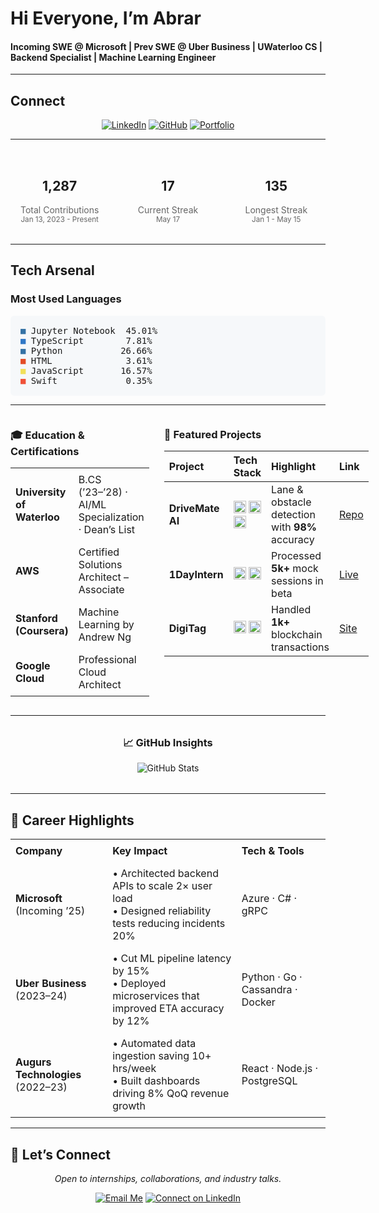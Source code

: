 <!--
  --------------------------------------------------------
  🌟 README for Abrar Ahmad
  --------------------------------------------------------
-->
# Hi Everyone, I’m **Abrar**  
#### Incoming SWE @ Microsoft | Prev SWE @ Uber Business | UWaterloo CS | Backend Specialist | Machine Learning Engineer 

---

## Connect
<p align="center">
  <a href="https://www.linkedin.com/in/abrar-ahmad-36b949271/"><img alt="LinkedIn" src="https://img.shields.io/badge/LinkedIn-0A66C2?style=for-the-badge&logo=linkedin&logoColor=white" /></a>
  <a href="https://github.com/abrarahmad1510"><img alt="GitHub" src="https://img.shields.io/badge/GitHub-181717?style=for-the-badge&logo=github&logoColor=white" /></a>
  <a href="https://abrarislive.vercel.app/"><img alt="Portfolio" src="https://img.shields.io/badge/Portfolio-4285F4?style=for-the-badge&logo=google-chrome&logoColor=white" /></a>
</p>

---

<div style="display: grid; grid-template-columns: repeat(3, 1fr); gap: 1rem; text-align: center; margin: 2rem 0;">
  <div>
    <h2>1,287</h2>
    <p style="margin: 0; color: #666">Total Contributions<br><small>Jan 13, 2023 - Present</small></p>
  </div>
  <div>
    <h2>17</h2>
    <p style="margin: 0; color: #666">Current Streak<br><small>May 17</small></p>
  </div>
  <div>
    <h2>135</h2>
    <p style="margin: 0; color: #666">Longest Streak<br><small>Jan 1 - May 15</small></p>
  </div>
</div>

---

## Tech Arsenal
### Most Used Languages
<pre style="background-color: #f6f8fa; padding: 1rem; border-radius: 6px;">
<span style="color: #3572A5">■</span> Jupyter Notebook  45.01%  
<span style="color: #3178c6">■</span> TypeScript        7.81%  
<span style="color: #3572A5">■</span> Python           26.66%  
<span style="color: #e34c26">■</span> HTML              3.61%  
<span style="color: #f1e05a">■</span> JavaScript       16.57%  
<span style="color: #F05138">■</span> Swift             0.35%
</pre>

---

<div style="display: grid; grid-template-columns: 1fr 2fr; gap: 24px; align-items: start;">
  <!-- Education Column -->
  <div>
    <h3>🎓 Education & Certifications</h3>
    <table style="width: 100%; border-collapse: collapse;">
      <tr>
        <td style="padding: 8px;"><strong>University of Waterloo</strong></td>
        <td style="padding: 8px;">B.CS (’23–’28) · AI/ML Specialization · Dean’s List</td>
      </tr>
      <tr>
        <td style="padding: 8px;"><strong>AWS</strong></td>
        <td style="padding: 8px;">Certified Solutions Architect – Associate</td>
      </tr>
      <tr>
        <td style="padding: 8px;"><strong>Stanford (Coursera)</strong></td>
        <td style="padding: 8px;">Machine Learning by Andrew Ng</td>
      </tr>
      <tr>
        <td style="padding: 8px;"><strong>Google Cloud</strong></td>
        <td style="padding: 8px;">Professional Cloud Architect</td>
      </tr>
    </table>
  </div>

  <!-- Projects Column -->
  <div>
    <h3>🌟 Featured Projects</h3>
    <table style="width: 100%; border-collapse: collapse;">
      <thead>
        <tr>
          <th align="left">Project</th>
          <th align="left">Tech Stack</th>
          <th align="left">Highlight</th>
          <th align="left">Link</th>
        </tr>
      </thead>
      <tbody>
        <tr>
          <td><strong>DriveMate AI</strong></td>
          <td>
            <img src="https://img.shields.io/badge/TensorFlow-FF6F00?logo=tensorflow&logoColor=white" height="20" />
            <img src="https://img.shields.io/badge/OpenCV-5C3EE8?logo=opencv&logoColor=white" height="20" />
            <img src="https://img.shields.io/badge/Python-3776AB?logo=python&logoColor=white" height="20" />
          </td>
          <td>Lane &amp; obstacle detection with <strong>98%</strong> accuracy</td>
          <td><a href="https://github.com/abrarahmad1510/drivemate-ai">Repo</a></td>
        </tr>
        <tr>
          <td><strong>1DayIntern</strong></td>
          <td>
            <img src="https://img.shields.io/badge/React-61DAFB?logo=react&logoColor=black" height="20" />
            <img src="https://img.shields.io/badge/Node.js-339933?logo=node.js&logoColor=white" height="20" />
          </td>
          <td>Processed <strong>5k+</strong> mock sessions in beta</td>
          <td><a href="https://internatyourownrisk.tech/">Live</a></td>
        </tr>
        <tr>
          <td><strong>DigiTag</strong></td>
          <td>
            <img src="https://img.shields.io/badge/Solidity-363636?logo=solidity&logoColor=white" height="20" />
            <img src="https://img.shields.io/badge/Web3.js-F16822?logo=web3js&logoColor=white" height="20" />
          </td>
          <td>Handled <strong>1k+</strong> blockchain transactions</td>
          <td><a href="https://xvqev-wqaaa-aaaag-at4ta-cai.icp0.io/">Site</a></td>
        </tr>
      </tbody>
    </table>
  </div>
</div>

---

<div style="margin: 2rem auto;">
  <h3 align="center">📈 GitHub Insights</h3>
  <div align="center">
    <img alt="GitHub Stats" src="https://github-readme-stats.vercel.app/api?username=abrarahmad1510&show_icons=true&theme=dark&count_private=true" style="max-width: 100%;" />
  </div>
</div>

---

## 💼 Career Highlights
<div>
  <table style="width: 100%; border-collapse: collapse;">
    <tr>
      <th align="left" style="padding: 8px;">Company</th>
      <th align="left" style="padding: 8px;">Key Impact</th>
      <th align="left" style="padding: 8px;">Tech &amp; Tools</th>
    </tr>
    <tr>
      <td style="padding: 8px;"><strong>Microsoft</strong> (Incoming ’25)</td>
      <td style="padding: 8px;">• Architected backend APIs to scale 2× user load<br>• Designed reliability tests reducing incidents 20%</td>
      <td style="padding: 8px;">Azure · C# · gRPC</td>
    </tr>
    <tr>
      <td style="padding: 8px;"><strong>Uber Business</strong> (2023–24)</td>
      <td style="padding: 8px;">• Cut ML pipeline latency by 15%<br>• Deployed microservices that improved ETA accuracy by 12%</td>
      <td style="padding: 8px;">Python · Go · Cassandra · Docker</td>
    </tr>
    <tr>
      <td style="padding: 8px;"><strong>Augurs Technologies</strong> (2022–23)</td>
      <td style="padding: 8px;">• Automated data ingestion saving 10+ hrs/week<br>• Built dashboards driving 8% QoQ revenue growth</td>
      <td style="padding: 8px;">React · Node.js · PostgreSQL</td>
    </tr>
  </table>
</div>

---

## 🤝 Let’s Connect
<p align="center"><em>Open to internships, collaborations, and industry talks.</em></p>
<p align="center">
  <a href="mailto:abrarahmad.professional@gmail.com"><img alt="Email Me" src="https://img.shields.io/badge/📬%20Email%20Me-EA4335?style=for-the-badge&logo=gmail&logoColor=white" /></a>
  <a href="https://www.linkedin.com/in/abrar-ahmad-36b949271/"><img alt="Connect on LinkedIn" src="https://img.shields.io/badge/🔗%20LinkedIn-0A66C2?style=for-the-badge&logo=linkedin&logoColor=white" /></a>
</p>
